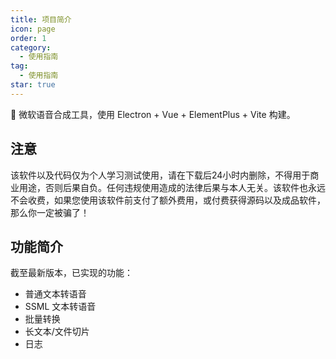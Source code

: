 ```yaml
---
title: 项目简介
icon: page
order: 1
category:
  - 使用指南
tag:
  - 使用指南
star: true
---
```


🎤 微软语音合成工具，使用 Electron + Vue + ElementPlus + Vite 构建。


## 注意

该软件以及代码仅为个人学习测试使用，请在下载后24小时内删除，不得用于商业用途，否则后果自负。任何违规使用造成的法律后果与本人无关。该软件也永远不会收费，如果您使用该软件前支付了额外费用，或付费获得源码以及成品软件，那么你一定被骗了！

## 功能简介

截至最新版本，已实现的功能：

- 普通文本转语音
- SSML 文本转语音
- 批量转换
- 长文本/文件切片
- 日志

